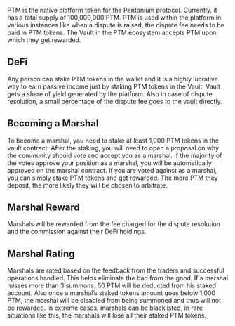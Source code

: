 PTM is the native platform token for the Pentonium protocol. Currently, it has a total supply of 100,000,000 PTM. PTM is used within the platform in various instances like when a dispute is raised, the dispute fee needs to be paid in PTM tokens. The Vault in the PTM ecosystem accepts PTM upon which they get rewarded.  


## DeFi
Any person can stake PTM tokens in the wallet and it is a highly lucrative way to earn passive income just by staking PTM tokens in the Vault.  Vault gets a share of yield generated by the platform. Also in case of dispute resolution, a small percentage of the dispute fee goes to the vault directly.


## Becoming a Marshal
To become a  marshal, you need to stake at least 1,000 PTM  tokens in the vault contract. After the staking, you will need to open a proposal on why the community should vote and accept you as a marshal. If the majority of the votes approve your position as a marshal, you will be automatically approved on the marshal contract. If you are voted against as a marshal, you can simply stake PTM tokens and get rewarded. The more PTM they deposit, the more likely they will be chosen to arbitrate.


## Marshal Reward
Marshals will be rewarded from the fee charged for the dispute resolution and the commission against their DeFi holdings. 


## Marshal Rating
Marshals are rated based on the feedback from the traders and successful operations handled. This helps eliminate the bad from the good. If a marshal misses more than 3 summons, 50 PTM will be deducted from his staked account.
Also once a marshal’s staked tokens amount goes below 1,000 PTM, the marshal will be disabled from being summoned and thus will not be rewarded.
In extreme cases, marshals can be blacklisted, in rare situations like this, the marshals will lose all their staked PTM tokens.

